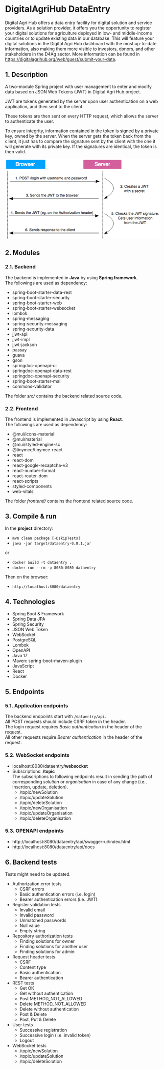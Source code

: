 # DigitalAgriHub DataEntry
Digital Agri Hub offers a data entry facility for digital solution and service providers. As a solution provider, it offers you the opportunity to register your digital solutions for agriculture deployed in low- and middle-income countries or to update existing data in our database. This will feature your digital solutions in the Digital Agri Hub dashboard with the most up-to-date information, also making them more visible to investors, donors, and other stakeholders in the D4Ag sector. More information can be found in https://digitalagrihub.org/web/guest/submit-your-data.

## 1. Description

A two-module Spring project with user management to enter and modify data based on JSON Web Tokens (JWT) in Digital Agri Hub project.

JWT are tokens generated by the server upon user authentication on a web application, and then sent to the client.

These tokens are then sent on every HTTP request, which allows the server to authenticate the user.

To ensure integrity, information contained in the token is signed by a private key, owned by the server. When the server gets the token back from the client, it just has to compare the signature sent by the client with the one it will generate with its private key. If the signatures are identical, the token is then valid.

![JWT_tokens](media/JWT_tokens.png)

## 2. Modules

### 2.1. Backend
The backend is implemented in **Java** by using **Spring framework**.  
The followings are used as dependency:
- spring-boot-starter-data-rest
- spring-boot-starter-security
- spring-boot-starter-web
- spring-boot-starter-websocket
- lombok
- spring-messaging
- spring-security-messaging
- spring-security-data
- jjwt-api
- jjwt-impl
- jjwt-jackson
- passay
- guava
- gson
- springdoc-openapi-ui
- springdoc-openapi-data-rest
- springdoc-openapi-security
- spring-boot-starter-mail
- commons-validator

The folder _src/_ contains the backend related source code.

### 2.2. Frontend
The frontend is implemented in Javascript by using **React**.  
The followings are used as dependency:
- @mui/icons-material
- @mui/material
- @mui/styled-engine-sc
- @tinymce/tinymce-react
- react
- react-dom
- react-google-recaptcha-v3
- react-number-format
- react-router-dom
- react-scripts
- styled-components
- web-vitals

The folder _frontend/_ contains the frontend related source code.

## 3. Compile & run

In the **project** directory:
- `mvn clean package [-DskipTests]`
- `java -jar target/dataentry-0.0.1.jar`

or 

- `docker build -t dataentry .`
- `docker run --rm -p 8080:8080 dataentry`

Then on the browser:
- `http://localhost:8080/dataentry`

## 4. Technologies
- Spring Boot & Framework
- Spring Data JPA
- Spring Security
- JSON Web Token
- WebSocket 
- PostgreSQL
- Lombok
- OpenAPI
- Java 17
- Maven: spring-boot-maven-plugin
- JavaScript
- React
- Docker

## 5. Endpoints

### 5.1. Application endpoints
The backend endpoints start with `/dataentry/api`.  
All POST requests should include CSRF token in the header.  
The login request requires *Basic authentication* in the header of the request.  
All other requests require *Bearer authentication* in the header of the request.

### 5.2. WebSocket endpoints
- localhost:8080/dataentry/**websocket**
- Subscriptions: **/topic**  
The subscriptions to following endpoints result in sending the path of corresponding *solution* or *organisation* in case of any change (i.e., insertion, update, deletion).  
  - /topic/newSolution
  - /topic/updateSolution
  - /topic/deleteSolution
  - /topic/newOrganisation
  - /topic/updateOrganisation
  - /topic/deleteOrganisation

### 5.3. OPENAPI endpoints
- http://localhost:8080/dataentry/api/swagger-ui/index.html
- http://localhost:8080/dataentry/api/docs

## 6. Backend tests

Tests might need to be updated.

- Authorization error tests
  - CSRF errors
  - Basic authentication errors (i.e. login)
  - Bearer authentication errors (i.e. JWT)
- Register validation tests
  - Invalid email
  - Invalid password
  - Unmatched passwords
  - Null value
  - Empty string
- Repository authorization tests
  - Finding solutions for owner
  - Finding solutions for another user
  - Finding solutions for admin
- Request header tests
  - CSRF
  - Content type 
  - Basic authentication
  - Bearer authentication
- REST tests
  - Get OK
  - Get without authentication
  - Post METHOD_NOT_ALLOWED
  - Delete METHOD_NOT_ALLOWED
  - Delete without authentication
  - Post & Delete 
  - Post, Put & Delete
- User tests
  - Successive registration
  - Successive login (i.e. invalid token)
  - Logout
- WebSocket tests
  - /topic/newSolution  
  - /topic/updateSolution  
  - /topic/deleteSolution  

